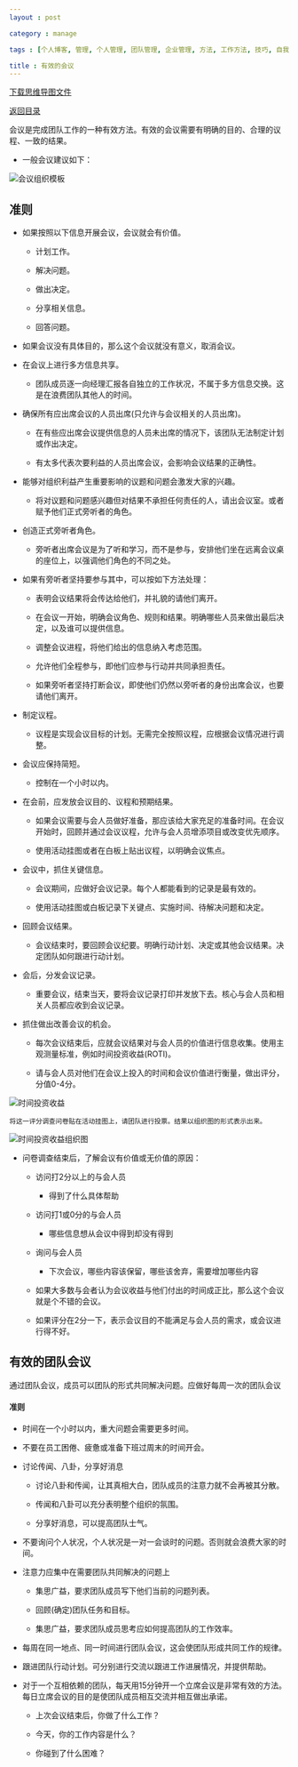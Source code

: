 ```yaml
---
layout : post

category : manage

tags : [个人博客, 管理, 个人管理, 团队管理, 企业管理, 方法, 工作方法, 技巧, 自我提升]

title : 有效的会议
---
```


[下载思维导图文件](https://www.mindmeister.com/external/drive/do_open?file_id=0B6K98da0px63NDlRbndQblZ5R00)

[返回目录](/manage/2013/04/07/Behind-closed-doors-secrets-of-great-management/)

会议是完成团队工作的一种有效方法。有效的会议需要有明确的目的、合理的议程、一致的结果。

- 一般会议建议如下：

![](http://pic.yupoo.com/bigdreamstudio_v/CRuHGjRA/KdSp1.jpg "会议组织模板")

## 准则


- 如果按照以下信息开展会议，会议就会有价值。

    - 计划工作。

    - 解决问题。

    - 做出决定。

    - 分享相关信息。

    - 回答问题。

- 如果会议没有具体目的，那么这个会议就没有意义，取消会议。


- 在会议上进行多方信息共享。

    - 团队成员逐一向经理汇报各自独立的工作状况，不属于多方信息交换。这是在浪费团队其他人的时间。

- 确保所有应出席会议的人员出席(只允许与会议相关的人员出席)。

    - 在有些应出席会议提供信息的人员未出席的情况下，该团队无法制定计划或作出决定。

    - 有太多代表次要利益的人员出席会议，会影响会议结果的正确性。

- 能够对组织利益产生重要影响的议题和问题会激发大家的兴趣。

    - 将对议题和问题感兴趣但对结果不承担任何责任的人，请出会议室。或者赋予他们正式旁听者的角色。

- 创造正式旁听者角色。

    - 旁听者出席会议是为了听和学习，而不是参与，安排他们坐在远离会议桌的座位上，以强调他们角色的不同之处。

- 如果有旁听者坚持要参与其中，可以按如下方法处理：

    - 表明会议结果将会传达给他们，并礼貌的请他们离开。

    - 在会议一开始，明确会议角色、规则和结果。明确哪些人员来做出最后决定，以及谁可以提供信息。

    - 调整会议进程，将他们给出的信息纳入考虑范围。

    - 允许他们全程参与，即他们应参与行动并共同承担责任。

    - 如果旁听者坚持打断会议，即使他们仍然以旁听者的身份出席会议，也要请他们离开。

- 制定议程。

    - 议程是实现会议目标的计划。无需完全按照议程，应根据会议情况进行调整。

- 会议应保持简短。

    - 控制在一个小时以内。

- 在会前，应发放会议目的、议程和预期结果。

    - 如果会议需要与会人员做好准备，那应该给大家充足的准备时间。在会议开始时，回顾并通过会议议程，允许与会人员增添项目或改变优先顺序。

    - 使用活动挂图或者在白板上贴出议程，以明确会议焦点。

- 会议中，抓住关键信息。

    - 会议期间，应做好会议记录。每个人都能看到的记录是最有效的。

    - 使用活动挂图或白板记录下关键点、实施时间、待解决问题和决定。

- 回顾会议结果。

    - 会议结束时，要回顾会议纪要。明确行动计划、决定或其他会议结果。决定团队如何跟进行动计划。

- 会后，分发会议记录。

    - 重要会议，结束当天，要将会议记录打印并发放下去。核心与会人员和相关人员都应收到会议记录。

- 抓住做出改善会议的机会。

    - 每次会议结束后，应就会议结果对与会人员的价值进行信息收集。使用主观测量标准，例如时间投资收益(ROTI)。
    
    - 请与会人员对他们在会议上投入的时间和会议价值进行衡量，做出评分，分值0-4分。

![](http://pic.yupoo.com/bigdreamstudio_v/CRuHGMDi/OkwNU.jpg "时间投资收益")


    将这一评分调查问卷贴在活动挂图上，请团队进行投票。结果以组织图的形式表示出来。

![](http://pic.yupoo.com/bigdreamstudio_v/CRuHH0xH/vUwmT.jpg "时间投资收益组织图")

- 问卷调查结束后，了解会议有价值或无价值的原因：

    - 访问打2分以上的与会人员
    
        - 得到了什么具体帮助
        
    - 访问打1或0分的与会人员

        - 哪些信息想从会议中得到却没有得到

    - 询问与会人员

        - 下次会议，哪些内容该保留，哪些该舍弃，需要增加哪些内容

    - 如果大多数与会者认为会议收益与他们付出的时间成正比，那么这个会议就是个不错的会议。

    - 如果评分在2分一下，表示会议目的不能满足与会人员的需求，或会议进行得不好。

## 有效的团队会议

通过团队会议，成员可以团队的形式共同解决问题。应做好每周一次的团队会议

#### 准则

- 时间在一个小时以内，重大问题会需要更多时间。

- 不要在员工困倦、疲惫或准备下班过周末的时间开会。

- 讨论传闻、八卦，分享好消息

    - 讨论八卦和传闻，让其真相大白，团队成员的注意力就不会再被其分散。

    - 传闻和八卦可以充分表明整个组织的氛围。

    - 分享好消息，可以提高团队士气。

- 不要询问个人状况，个人状况是一对一会谈时的问题。否则就会浪费大家的时间。

- 注意力应集中在需要团队共同解决的问题上

    - 集思广益，要求团队成员写下他们当前的问题列表。

    - 回顾(确定)团队任务和目标。

    - 集思广益，要求团队成员思考应如何提高团队的工作效率。

- 每周在同一地点、同一时间进行团队会议，这会使团队形成共同工作的规律。

- 跟进团队行动计划。可分别进行交流以跟进工作进展情况，并提供帮助。

- 对于一个互相依赖的团队，每天用15分钟开一个立席会议是非常有效的方法。每日立席会议的目的是使团队成员相互交流并相互做出承诺。

    - 上次会议结束后，你做了什么工作？

    - 今天，你的工作内容是什么？

    - 你碰到了什么困难？